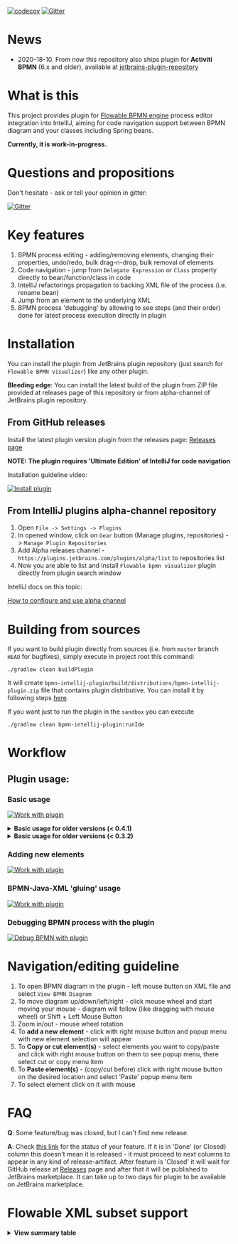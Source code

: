 [![codecov](https://codecov.io/gh/valb3r/flowable-bpmn-intellij-plugin/branch/master/graph/badge.svg)](https://codecov.io/gh/valb3r/flowable-bpmn-intellij-plugin)
[![Gitter](https://badges.gitter.im/flowable-bpmn-intellij-plugin/community.svg)](https://gitter.im/flowable-bpmn-intellij-plugin/community?utm_source=badge&utm_medium=badge&utm_campaign=pr-badge)

# News

- 2020-18-10. From now this repository also ships plugin for **Activiti BPMN** (6.x and older), available 
at [jetbrains-plugin-repository](https://plugins.jetbrains.com/plugin/15222-activiti-bpmn-visualizer)


# What is this

This project provides plugin for [Flowable BPMN engine](https://github.com/flowable/flowable-engine) process editor integration into IntelliJ,
aiming for code navigation support between BPMN diagram and your classes including Spring beans.

**Currently, it is work-in-progress.**


# Questions and propositions

Don't hesitate - ask or tell your opinion in gitter:

[![Gitter](https://badges.gitter.im/flowable-bpmn-intellij-plugin/community.svg)](https://gitter.im/flowable-bpmn-intellij-plugin/community?utm_source=badge&utm_medium=badge&utm_campaign=pr-badge)


# Key features

1. BPMN process editing - adding/removing elements, changing their properties, undo/redo, bulk drag-n-drop, bulk removal of elements
1. Code navigation - jump from `Delegate Expression` or `Class` property directly to bean/function/class in code
1. IntelliJ refactorings propagation to backing XML file of the process (i.e. rename bean)
1. Jump from an element to the underlying XML
1. BPMN process 'debugging' by allowing to see steps (and their order) done for latest process execution directly in plugin


# Installation

You can install the plugin from JetBrains plugin repository (just search for `Flowable BPMN visualizer`) like any
other plugin.

**Bleeding edge**:
You can install the latest build of the plugin from ZIP file provided at releases page of this repository 
or from alpha-channel of JetBrains plugin repository.

## From GitHub releases

Install the latest plugin version plugin from the releases page:
[Releases page](https://github.com/valb3r/flowable-bpmn-intellij-plugin/releases/)

**NOTE: The plugin requires 'Ultimate Edition' of IntelliJ for code navigation**

Installation guideline video:

[![Install plugin](https://img.youtube.com/vi/tfSAEMSIrqA/0.jpg)](https://www.youtube.com/watch?v=tfSAEMSIrqA)


## From IntelliJ plugins alpha-channel repository

1. Open `File -> Settings -> Plugins`
1. In opened window, click on `Gear` button (Manage plugins, repositories) -> `Manage Plugin Repositories`
1. Add Alpha releases channel - `https://plugins.jetbrains.com/plugins/alpha/list` to repositories list
1. Now you are able to list and install `Flowable bpmn visualizer` plugin directly from plugin search window

IntelliJ docs on this topic:

[How to configure and use alpha channel](https://plugins.jetbrains.com/docs/marketplace/custom-release-channels.html#CustomReleaseChannels-ConfiguringaCustomChannelinIntelliJPlatformBasedIDEs)


# Building from sources

If you want to build plugin directly from sources (i.e. from `master` branch `HEAD` for bugfixes), simply execute 
in project root this command:

```shell script
./gradlew clean buildPlugin
```

It will create `bpmn-intellij-plugin/build/distributions/bpmn-intellij-plugin.zip` file that contains plugin distributive.
You can install it by following steps [here](#from-github-releases).

If you want just to run the plugin in the `sandbox` you can execute
```shell script
./gradlew clean bpmn-intellij-plugin:runIde
```


# Workflow


## Plugin usage:


### Basic usage

[![Work with plugin](https://img.youtube.com/vi/8-_XmOlEyXM/0.jpg)](https://youtu.be/8-_XmOlEyXM)

<details><summary><b>Basic usage for older versions (< 0.4.1)</b></summary>

[![Work with plugin](https://img.youtube.com/vi/pBfAGdp169s/0.jpg)](https://youtu.be/pBfAGdp169s)

</details>

<details><summary><b>Basic usage for older versions (< 0.3.2)</b></summary>

[![Work with plugin](https://img.youtube.com/vi/fdl2JQuIWl8/0.jpg)](https://youtu.be/fdl2JQuIWl8)

</details>


### Adding new elements

[![Work with plugin](https://img.youtube.com/vi/cyLbEeaMDvI/0.jpg)](https://youtu.be/cyLbEeaMDvI)


### BPMN-Java-XML 'gluing' usage

[![Work with plugin](https://img.youtube.com/vi/BQf0eglY2vo/0.jpg)](https://youtu.be/BQf0eglY2vo)


### Debugging BPMN process with the plugin

[![Debug BPMN with plugin](https://img.youtube.com/vi/_zQ1zy_0Qfc/0.jpg)](https://youtu.be/_zQ1zy_0Qfc)


# Navigation/editing guideline

1. To open BPMN diagram in the plugin - left mouse button on XML file and select `View BPMN Diagram`
1. To move diagram up/down/left/right - click mouse wheel and start moving your mouse - diagram will follow 
(like dragging with mouse wheel) or Shift + Left Mouse Button
1. Zoom in/out - mouse wheel rotation
1. To **add a new element** - click with right mouse button and popup menu with new element selection will appear 
1. To **Copy or cut element(s)** - select elements you want to copy/paste and click with right mouse button on them to 
see popup menu, there select cut or copy menu item
1. To **Paste element(s)** - (copy/cut before) click with right mouse button on the desired location and 
select 'Paste' popup menu item
1. To select element click on it with mouse


# FAQ

**Q**: Some feature/bug was closed, but I can't find new release.

**A**: Check [this link](https://github.com/valb3r/flowable-bpmn-intellij-plugin/projects/1) for the status of your feature. 
If it is in 'Done' (or Closed) column this doesn't mean it is released - it must proceed to next columns to appear in 
any kind of release-artifact. After feature is 'Closed' it will wait for GitHub release 
at [Releases](https://github.com/valb3r/flowable-bpmn-intellij-plugin/releases) page and after that it will be 
published to JetBrains marketplace. It can take up to two days for plugin to be available on JetBrains marketplace.


# Flowable XML subset support

<details><summary><b>View summary table</b></summary>


|            XML element           | Supported |
|:--------------------------------:|:---------:|
|          adHocSubProcess         |     Y     |
|            association           |           |
|           boundaryEvent          |     P     |
|        bpmndi:BPMNDiagram        |     Y     |
|          bpmndi:BPMNEdge         |     Y     |
|         bpmndi:BPMNPlane         |     Y     |
|         bpmndi:BPMNShape         |     Y     |
|         businessRuleTask         |     Y     |
|           callActivity           |     Y     |
|       cancelEventDefinition      |     P     |
|     compensateEventDefinition    |     P     |
|        completionCondition       |     P     |
|             condition            |     P     |
|    conditionalEventDefinition    |     P     |
|        conditionExpression       |     Y     |
|            dataObject            |           |
|            definitions           |           |
|           documentation          |     Y     |
|             endEvent             |     Y     |
|       errorEventDefinition       |     P     |
|     escalationEventDefinition    |     P     |
|         eventBasedGateway        |     P     |
|         exclusiveGateway         |     Y     |
|         extensionElements        |           |
|      flowable:eventListener      |           |
|    flowable:executionListener    |           |
|          flowable:field          |           |
|            flowable:in           |           |
|           flowable:out           |           |
|          flowable:string         |           |
|          flowable:value          |           |
|         inclusiveGateway         |     Y     |
|      intermediateCatchEvent      |     P     |
|      intermediateThrowEvent      |     P     |
|          loopCardinality         |           |
|              message             |           |
|      messageEventDefinition      |           |
| multiInstanceLoopCharacteristics |           |
|           omgdc:Bounds           |     Y     |
|          omgdi:waypoint          |     Y     |
|          parallelGateway         |     P     |
|              process             |     P     |
|            receiveTask           |     P     |
|              script              |     Y     |
|            scriptTask            |     Y     |
|           sequenceFlow           |     Y     |
|            serviceTask           |     Y     |
|       signalEventDefinition      |     P     |
|            startEvent            |     Y     |
|            subProcess            |     Y     |
|     terminateEventDefinition     |     P     |
|               text               |     P     |
|          textAnnotation          |     P     |
|             timeDate             |     P     |
|       timerEventDefinition       |     P     |
|            transaction           |     Y     |
|             userTask             |     Y     |

**Legend**:

**Y** - Mostly or fully supported

**P** - Partially supported

**Blank** - Mostly unsupported

</details>
